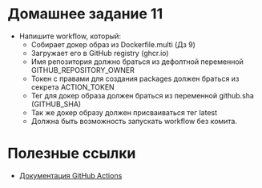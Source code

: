 # Домашнее задание 11

- Напишите workflow, который:
  - Собирает докер образ из Dockerfile.multi (Дз 9)
  - Загружает его в GitHub registry (ghcr.io)
  - Имя репозитория должно браться из дефолтной переменной GITHUB_REPOSITORY_OWNER
  - Токен с правами для создания packages должен браться из секрета ACTION_TOKEN
  - Тег для докер образа должен браться из переменной github.sha (GITHUB_SHA)
  - Так же докер образу должен присваиваться тег latest
  - Должна быть возможность запускать workflow без комита.

# Полезные ссылки

- [Документация GitHub Actions](https://docs.github.com/en/actions/quickstart)
